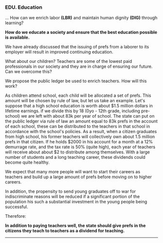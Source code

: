 ### EDU. Education

... How can we enrich labor **(LBR)** and maintain human dignity **(DIG)** through learning?

**How do we educate a society and ensure that the best education possible is available.**

We have already discussed that the issuing of prefs from a laborer to its employer will result in improved continuing education.

What about our children?  Teachers are some of the lowest paid professionals in our society and they are in charge of ensuring our future. Can we overcome this?

We propose the public ledger be used to enrich teachers.  How will this work?

As children attend school, each child will be allocated a set of prefs.  This amount will be chosen by rule of law, but let us take an example.  Let's suppose that a high school education is worth about $1.5 million dollars in lifetime earnings.  if we divide this by 18 (0yo - 12th grade, including pre-school) we are left with about 83k per year of school. The state can put on the public ledger via rule of law an amount equal to 83k prefs in the account of each school, these can be distributed to the teachers in that school in accordance with the school's policies.  As a result, when a citizen graduates from high school, his former teachers will collectively own about 1.5 million prefs in that citizen.  If he holds $2000 in his account for a month at a 12% demurrage rate, and the tax rate is 50% (quite high), each year of teachers will receive about about $2 to distribute among themselves.  With a large number of students and a long teaching career, these dividends could become quite healthy.

We expect that many more people will want to start their careers as teachers and build up a large amount of prefs before moving on to higher careers.

In addition, the propensity to send young graduates off to war for indiscriminate reasons will be reduced if a significant portion of the population his such a substantial investment in the young people being successful.

Therefore:

**In addition to paying teachers well, the state should give prefs in the citizens they teach to teachers as a dividend for teaching.**

----------







